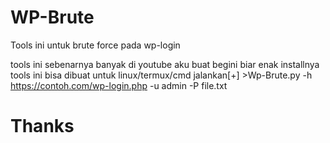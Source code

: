 # WP-Brute
Tools ini untuk brute force pada 
wp-login



tools ini sebenarnya banyak di youtube
aku buat begini biar enak installnya 
tools ini bisa dibuat untuk linux/termux/cmd
jalankan[+] >Wp-Brute.py -h https://contoh.com/wp-login.php -u admin -P file.txt
# Thanks

